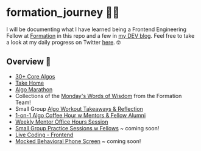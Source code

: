 # formation_journey 💪🏼
I will be documenting what I have learned being a Frontend Engineering Fellow at [Formation](https://formation.dev/) in this repo and a few in [my DEV blog](https://dev.to/ngl4). Feel free to take a look at my daily progress on Twitter [here](https://twitter.com/BCStory2). 🤓

## Overview 📝
* [30+ Core Algos](https://github.com/ngl4/formation_journey/tree/main/CoreAlgos)
* [Take Home](https://github.com/ngl4/formation_journey/tree/main/TakeHome) 
* [Algo Marathon](https://github.com/ngl4/formation_journey/tree/main/AlgoMarathon)
* Collections of the [Monday's Words of Wisdom](https://github.com/ngl4/formation_journey/tree/main/WordsOfWisdom) from the Formation Team!
* Small Group [Algo Workout Takeaways & Reflection](https://github.com/ngl4/formation_journey/tree/main/AlgoWorkout)
* [1-on-1 Algo Coffee Hour w Mentors & Fellow Alumni](https://github.com/ngl4/formation_journey/tree/main/1-on-1-w-Mentor)
* [Weekly Mentor Office Hours Session](https://github.com/ngl4/formation_journey/tree/main/Weekly%20Gather%20Mentor%20Office%20Hours)
* [Small Group Practice Sessions w Fellows]() ~ coming soon!
* [Live Coding - Frontend](https://github.com/ngl4/formation_journey/tree/main/LiveCoding)
* [Mocked Behavioral Phone Screen]() ~ coming soon!


